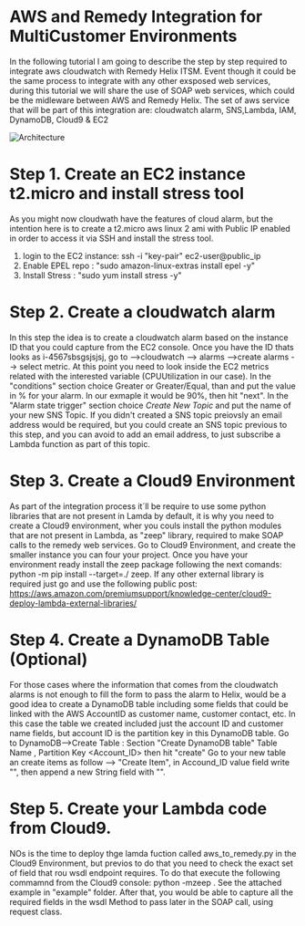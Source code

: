 # AWS and Remedy Integration for MultiCustomer Environments
In the following tutorial I am going to describe the step by step required to integrate aws cloudwatch with Remedy Helix ITSM. Event though it could be the same process to integrate with any other exsposed web services, during this tutorial we will share the use of SOAP web services, which could be the midleware between AWS and Remedy Helix. The set of aws service that will be part of this integration are: cloudwatch alarm, SNS,Lambda, IAM, DynamoDB, Cloud9 & EC2

![Architecture](https://github.com/leosolano/aws_remedy/blob/main/img/img1.png)

# Step 1. Create an EC2 instance t2.micro and install stress tool 
As you might now cloudwath have the features of cloud alarm, but the intention here is to create a t2.micro aws linux 2 ami with Public IP enabled in order to access it via SSH and install the stress tool. 

1. login to the EC2 instance: ssh -i "key-pair" ec2-user@public_ip
2. Enable EPEL repo : "sudo amazon-linux-extras install epel -y"
3. Install Stress : "sudo yum install stress -y"

# Step 2. Create a cloudwatch alarm 
In this step the idea is to create a cloudwatch alarm based on the instance ID that you could capture from the EC2 console. Once you have the ID thats looks as i-4567sbsgsjsjsj, go to -->cloudwatch --> alarms -->create alarms --> select metric. At this point you need to look inside the EC2 metrics related with the interested variable (CPUUtilization in our case). In the "conditions" section choice Greater or Greater/Equal, than and put the value in % for your alarm. In our exmaple it would be 90%, then hit "next". In the "Alarm state trigger" section choice *Create New Topic* and put the name of your new SNS Topic. If you didn't created a SNS topic preiovsly an email address would be required, but you could create an SNS topic previous to this step, and you can avoid to add an email address, to just subscribe a Lambda function as part of this topic. 

# Step 3. Create a Cloud9 Environment
As part of the integration process it´ll be require to use some python libraries that are not present in Lamda by default, it is why you need to create a Cloud9 environment, wher you couls install the python modules that are not present in Lambda, as "zeep" library, required to make SOAP calls to the remedy web services. 
Go to Cloud9 Environment, and create the smaller instance you can four your project. Once you have your environment ready install the zeep package following the next comands: python -m pip install --target=./ zeep. If any other external library is required just go and use the following public post: https://aws.amazon.com/premiumsupport/knowledge-center/cloud9-deploy-lambda-external-libraries/

# Step 4. Create a DynamoDB Table (Optional)
For those cases where the information that comes from the cloudwatch alarms is not enough to fill the form to pass the alarm to Helix, would be a good idea to create a DynamoDB table including some fields that could be linked with the AWS AccountID as customer name, customer contact, etc. In this case the table we created included just the account ID and customer name fields, but account ID is the partition key in this DynamoDB table.
Go to DynamoDB-->Create Table : Section "Create DynamoDB table" Table Name <your table>, Partition Key <Account_ID> then  hit "create"
Go to your new table an create items as follow --> "Create Item", in Accound_ID value field write "<the list of your acount IDs>", then append a new String field with "<your customer name>". 

# Step 5. Create your Lambda code from Cloud9.
NOs is the time to deploy thge lamda fuction called aws_to_remedy.py in the Cloud9 Environment, but previos to do that you need to check the exact set of field that rou wsdl endpoint requires. To do that execute the following commamnd from the Cloud9 console: python -mzeep <your wsdl endpoint>. See the attached example in "example" folder. After that, you would be able to capture all the required fields in the wsdl Method to pass later in the SOAP call, using request class. 


            
            






